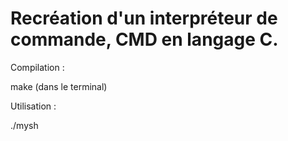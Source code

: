 # Recréation d'un interpréteur de commande, CMD en langage C.

Compilation :

make (dans le terminal)

Utilisation :

./mysh
